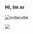 ### Hi, Im xr


<img src="https://komarev.com/ghpvc/?username=xrdacutoe&label=Profile%20views&color=0e75b6&style=flat%22%20alt=%22xrdacutie" alt="xrdacutie" /> </p>
<img src="https://discord.c99.nl/widget/theme-2/892790295178117170.png">

<!--
**xrdacutie/xrdacutie** is a ✨ _special_ ✨ repository because its `README.md` (this file) appears on your GitHub profile.

Here are some ideas to get you started:

- 🔭 I’m currently working on ...
- 🌱 I’m currently learning ...
- 👯 I’m looking to collaborate on ...
- 🤔 I’m looking for help with ...
- 💬 Ask me about ...
- 📫 How to reach me: ...
- 😄 Pronouns: ...
- ⚡ Fun fact: ...
-->
